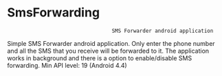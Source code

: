 # SmsForwarding
                                      SMS Forwarder android application
                                      
  Simple SMS Forwarder android application. Only enter the phone number and all the SMS that you receive will be forwarded to it. The application works in background and there is a option to enable/disable SMS forwarding.
  Min API level: 19 (Android 4.4)
